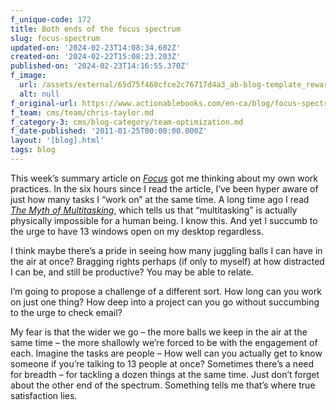 ```yaml
---
f_unique-code: 172
title: Both ends of the focus spectrum
slug: focus-spectrum
updated-on: '2024-02-23T14:08:34.602Z'
created-on: '2024-02-22T15:08:23.203Z'
published-on: '2024-02-23T14:16:55.370Z'
f_image:
  url: /assets/external/65d75f468cfce2c76717d4a3_ab-blog-template_reward.jpeg
  alt: null
f_original-url: https://www.actionablebooks.com/en-ca/blog/focus-spectrum/
f_team: cms/team/chris-taylor.md
f_category-3: cms/blog-category/team-optimization.md
f_date-published: '2011-01-25T00:00:00.000Z'
layout: '[blog].html'
tags: blog
---
```


This week’s summary article on [_Focus_](http://actionablebooks.com/summaries/focus/) got me thinking about my own work practices. In the six hours since I read the article, I’ve been hyper aware of just how many tasks I “work on” at the same time. A long time ago I read [_The Myth of Multitasking_](http://actionablebooks.com/summaries/the-myth-of-multitasking/), which tells us that “multitasking” is actually physically impossible for a human being. I know this. And yet I succumb to the urge to have 13 windows open on my desktop regardless.

I think maybe there’s a pride in seeing how many juggling balls I can have in the air at once? Bragging rights perhaps (if only to myself) at how distracted I can be, and still be productive? You may be able to relate.

I’m going to propose a challenge of a different sort. How long can you work on just one thing? How deep into a project can you go without succumbing to the urge to check email?

My fear is that the wider we go – the more balls we keep in the air at the same time – the more shallowly we’re forced to be with the engagement of each. Imagine the tasks are people – How well can you actually get to know someone if you’re talking to 13 people at once? Sometimes there’s a need for breadth – for tackling a dozen things at the same time. Just don’t forget about the other end of the spectrum. Something tells me that’s where true satisfaction lies.
